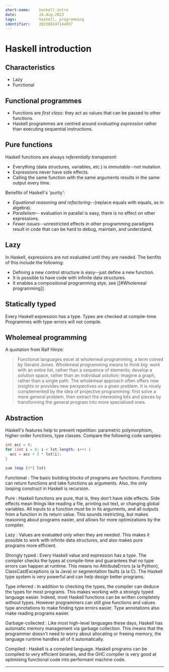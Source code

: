 ```yaml
---
short-name:    haskell-intro
date:          24.Aug.2023
tags:          haskell, programming
identifier:    20230824T144057
---
```


# Haskell introduction

## Characteristics

  - Lazy
  - Functional

## Functional programmes

  - Functions are _first class_: they act as values that can be passed to other
    functions. 
  - Haskell programmes are centred around _evaluating expression_ rather than
    executing sequential instructions.

## Pure functions

Haskell functions are always _referentially transparent_:

  - Everything (data structures, variables, etc.) is _immutable_--not mutation.
  - Expressions never have side effects.
  - Calling the same function with the same arguments results in the same output
    every time.

Benefits of Haskell's 'purity':

   - _Equational reasoning and refactoring_--(replace equals with equals, as in algebra).
   - _Parallelism_-- evaluation in parallel is easy, there is no effect
     on other expressions.
   - _Fewer issues_--unrestricted effects in other programming paradigms result
     in code that can be hard to debug, maintain, and understand.

## Lazy

In Haskell, expressions are not evaluated until they are needed. The benfits of
this include the following:

  - Defining a new control structure is easy--just define a new function.
  - It is possible to have code with infinite data structures.
  - It enables a compositional programming stye, see [[#Wholemeal programming]].
  
## Statically typed

Every Haskell expression has a type. Types are checked at compile-time.
Programmes with type-errors will not compile.

## Wholemeal programming

A quotation from Ralf Hinze:

> Functional languages excel at wholemeal programming, a term coined by Geraint Jones. Wholemeal programming means to think big: work with an entire list, rather than a sequence of elements; develop a solution space, rather than an individual solution; imagine a graph, rather than a single path. The wholemeal approach often offers new insights or provides new perspectives on a given problem. It is nicely complemented by the idea of projective programming: first solve a more general problem, then extract the interesting bits and pieces by transforming the general program into more specialised ones.

## Abstraction

Haskell's features help to prevent repetition: parametric polymorphism,
higher-order functions, type classes. Compare the following code samples:

```java
int acc = 0;
for (int i = 0; i < lst.length; i++) {
  acc = acc + 3 * lst[i];
}
```

```haskell
sum (map (3*) lst)
```

Functional 
: The basic building blocks of programs are functions. Functions can return
functions and take functions as arguments. Also, the only looping construct in
Haskell is recursion.

Pure
: Haskell functions are pure, that is, they don't have side effects. Side
effects mean things like reading a file, printing out text, or changing global
variables. All inputs to a function must be in its arguments, and all outputs
from a function in its return value. This sounds restricting, but makes
reasoning about programs easier, and allows for more optimizations by the
compiler.

Lazy
: Values are evaluated only when they are needed. This makes it possible to work
with infinite data structures, and also makes pure programs more efficient.

Strongly typed
: Every Haskell value and expression has a type. The compiler checks the types
at compile-time and guarantees that no type errors can happen at runtime. This
means no AttributeErrors (a la Python), ClassCastExceptions (a la Java) or
segmentation faults (a la C). The Haskell type system is very powerful and can
help design better programs.

Type inferred
: In addition to checking the types, the compiler can deduce the types for most
programs. This makes working with a strongly typed language easier. Indeed, most
Haskell functions can be written completely without types. However programmers
can still give functions and values type annotations to make finding type errors
easier. Type annotations also make reading programs easier.

Garbage-collected 
: Like most high-level languages these days, Haskell has automatic memory
management via garbage collection. This means that the programmer doesn't need
to worry about allocating or freeing memory, the language runtime handles all of
it automatically.

Compiled
: Haskell is a compiled language. Haskell programs can be compiled to very
efficient binaries, and the GHC compiler is very good at optimising functional
code into performant machine code.

---
